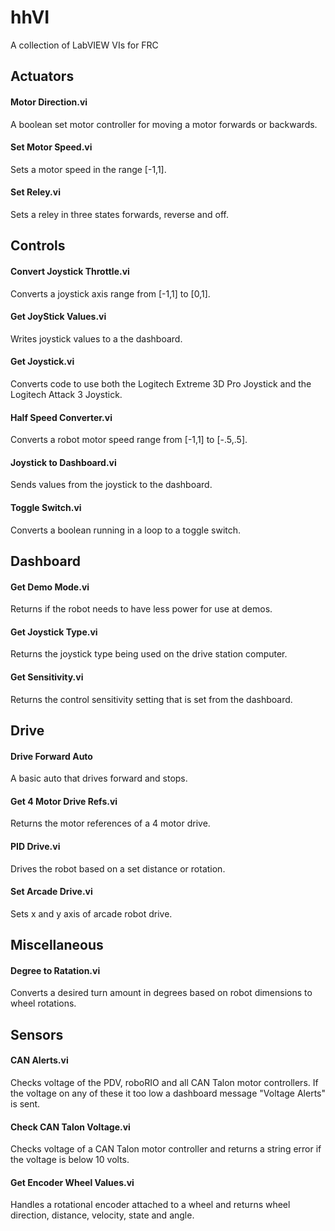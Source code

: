 # hhVI
A collection of LabVIEW VIs for FRC

## Actuators
#### Motor Direction.vi
A boolean set motor controller for moving a motor forwards or backwards.
#### Set Motor Speed.vi
Sets a motor speed in the range [-1,1].
#### Set Reley.vi
Sets a reley in three states forwards, reverse and off.

## Controls
#### Convert Joystick Throttle.vi
Converts a joystick axis range from [-1,1] to [0,1].
#### Get JoyStick Values.vi
Writes joystick values to a the dashboard.
#### Get Joystick.vi
Converts code to use both the Logitech Extreme 3D Pro Joystick and the Logitech Attack 3 Joystick.
#### Half Speed Converter.vi
Converts a robot motor speed range from [-1,1] to [-.5,.5].
#### Joystick to Dashboard.vi
Sends values from the joystick to the dashboard.
#### Toggle Switch.vi
Converts a boolean running in a loop to a toggle switch.

## Dashboard
#### Get Demo Mode.vi
Returns if the robot needs to have less power for use at demos.
#### Get Joystick Type.vi
Returns the joystick type being used on the drive station computer.
#### Get Sensitivity.vi
Returns the control sensitivity setting that is set from the dashboard.

## Drive
#### Drive Forward Auto
A basic auto that drives forward and stops.
#### Get 4 Motor Drive Refs.vi
Returns the motor references of a 4 motor drive.
#### PID Drive.vi
Drives the robot based on a set distance or rotation.
#### Set Arcade Drive.vi
Sets x and y axis of arcade robot drive.

## Miscellaneous
#### Degree to Ratation.vi
Converts a desired turn amount in degrees based on robot dimensions to wheel rotations.

## Sensors
#### CAN Alerts.vi
Checks voltage of the PDV, roboRIO and all CAN Talon motor controllers. If the voltage on any of these it too low a dashboard message "Voltage Alerts" is sent.
#### Check CAN Talon Voltage.vi
Checks voltage of a CAN Talon motor controller and returns a string error if the voltage is below 10 volts.
#### Get Encoder Wheel Values.vi
Handles a rotational encoder attached to a wheel and returns wheel direction, distance, velocity, state and angle.
